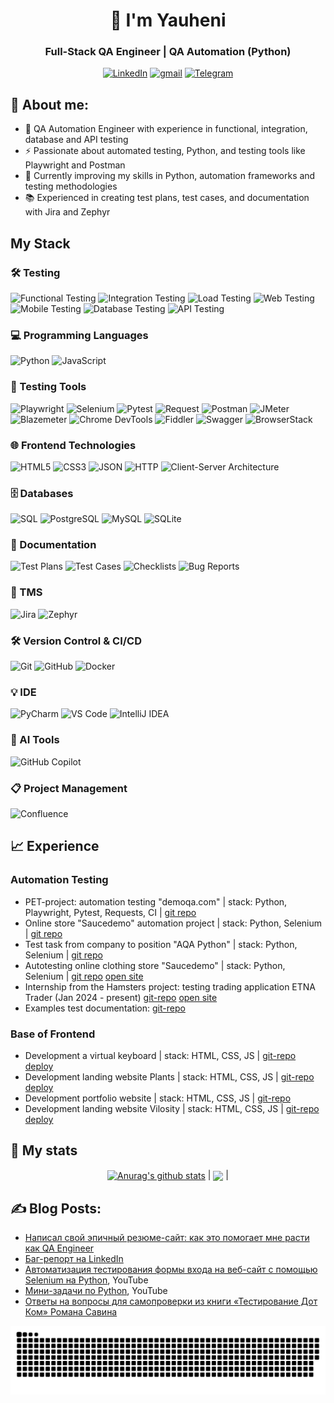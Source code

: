 <div id="header" align="center">
    <h1>👋 I'm  Yauheni </h1>
    <h3>Full-Stack QA Engineer | QA Automation (Python)</h3>
</div>

<div id="socials" align="center">
<a href="https://www.linkedin.com/in/yauheni-paulovich-2601b31a5/" target="_blank"><img src="https://img.shields.io/badge/LinkedIn-blue?style=for-the-badge&logo=linkedin&logoColor=white" alt="LinkedIn"/></a>
<a href="mailto:e.pavlovich29@gmail.com"><img src="https://img.shields.io/badge/Gmail-D14836?style=for-the-badge&logo=gmail&logoColor=white" alt="gmail"/></a> 
<a href="https://t.me/e_pavlovich" target="_blank"><img src="https://img.shields.io/badge/Telegram-blue?style=for-the-badge&logo=telegram&logoColor=white" alt="Telegram"/></a>
</div>

## 🧐 About me:
- 🎯 QA Automation Engineer with experience in functional, integration, database and API testing
- ⚡ Passionate about automated testing, Python, and testing tools like Playwright and Postman
- 🌱 Currently improving my skills in Python, automation frameworks and testing methodologies
- 📚 Experienced in creating test plans, test cases, and documentation with Jira and Zephyr

## My Stack
### 🛠 Testing
![Functional Testing](https://img.shields.io/badge/Functional_Testing-009688?style=for-the-badge) ![Integration Testing](https://img.shields.io/badge/Integration_Testing-009688?style=for-the-badge) ![Load Testing](https://img.shields.io/badge/Load_Testing-009688?style=for-the-badge)  ![Web Testing](https://img.shields.io/badge/Web_Testing-009688?style=for-the-badge) ![Mobile Testing](https://img.shields.io/badge/Mobile_Testing-009688?style=for-the-badge) 
![Database Testing](https://img.shields.io/badge/Database_Testing-009688?style=for-the-badge) ![API Testing](https://img.shields.io/badge/API_Testing-009688?style=for-the-badge)  

### 💻 Programming Languages
![Python](https://img.shields.io/badge/Python-3670A0?style=for-the-badge&logo=python&logoColor=ffdd54)  ![JavaScript](https://img.shields.io/badge/JavaScript-%23323330.svg?style=for-the-badge&logo=javascript&logoColor=%23F7DF1E)  

### 🔧 Testing Tools
![Playwright](https://img.shields.io/badge/Playwright-45b8d8?style=for-the-badge)  ![Selenium](https://img.shields.io/badge/Selenium-%43B02A?style=for-the-badge&logo=selenium&logoColor=white)  ![Pytest](https://img.shields.io/badge/Pytest-3776AB?style=for-the-badge)  ![Request](https://img.shields.io/badge/Request-FF5722?style=for-the-badge)  ![Postman](https://img.shields.io/badge/Postman-FF6C37?style=for-the-badge&logo=postman&logoColor=white)  ![JMeter](https://img.shields.io/badge/JMeter-D22128?style=for-the-badge)  ![Blazemeter](https://img.shields.io/badge/Blazemeter-EA4C89?style=for-the-badge)  ![Chrome DevTools](https://img.shields.io/badge/Chrome_DevTools-4285F4?style=for-the-badge)  ![Fiddler](https://img.shields.io/badge/Fiddler-8C8C8C?style=for-the-badge)  ![Swagger](https://img.shields.io/badge/Swagger-85EA2D?style=for-the-badge)  ![BrowserStack](https://img.shields.io/badge/BrowserStack-F26207?style=for-the-badge)  

### 🌐 Frontend Technologies
![HTML5](https://img.shields.io/badge/HTML5-%23E34F26.svg?style=for-the-badge&logo=html5&logoColor=white)  ![CSS3](https://img.shields.io/badge/CSS3-%231572B6.svg?style=for-the-badge&logo=css3&logoColor=white)  ![JSON](https://img.shields.io/badge/JSON-%23000000.svg?style=for-the-badge&logo=json&logoColor=white)  ![HTTP](https://img.shields.io/badge/HTTP-%23FF9800.svg?style=for-the-badge)  ![Client-Server Architecture](https://img.shields.io/badge/Client_Server_Architecture-607D8B?style=for-the-badge)  

### 🗄️ Databases
![SQL](https://img.shields.io/badge/SQL-%234479A1.svg?style=for-the-badge&logo=sql&logoColor=white)  ![PostgreSQL](https://img.shields.io/badge/PostgreSQL-%23336791.svg?style=for-the-badge&logo=postgresql&logoColor=white)  ![MySQL](https://img.shields.io/badge/MySQL-%234479A1.svg?style=for-the-badge&logo=mysql&logoColor=white)  ![SQLite](https://img.shields.io/badge/SQLite-%23003B57.svg?style=for-the-badge&logo=sqlite&logoColor=white)  

### 📝 Documentation
![Test Plans](https://img.shields.io/badge/Test_Plans-9C27B0?style=for-the-badge)  ![Test Cases](https://img.shields.io/badge/Test_Cases-9C27B0?style=for-the-badge)  ![Checklists](https://img.shields.io/badge/Checklists-9C27B0?style=for-the-badge)  ![Bug Reports](https://img.shields.io/badge/Bug_Reports-9C27B0?style=for-the-badge)  

### 🔄 TMS
![Jira](https://img.shields.io/badge/Jira-0052CC?style=for-the-badge&logo=jira&logoColor=white)  ![Zephyr](https://img.shields.io/badge/Zephyr-0052CC?style=for-the-badge)  

### 🛠 Version Control & CI/CD
![Git](https://img.shields.io/badge/Git-%23F05033.svg?style=for-the-badge&logo=git&logoColor=white)  ![GitHub](https://img.shields.io/badge/GitHub-%23121011.svg?style=for-the-badge&logo=github&logoColor=white)  ![Docker](https://img.shields.io/badge/Docker-%232496ED.svg?style=for-the-badge&logo=docker&logoColor=white)  

### 💡 IDE
![PyCharm](https://img.shields.io/badge/PyCharm-000000?style=for-the-badge&logo=pycharm&logoColor=white)  ![VS Code](https://img.shields.io/badge/VS%20Code-007ACC?style=for-the-badge&logo=visual-studio-code&logoColor=white)  ![IntelliJ IDEA](https://img.shields.io/badge/IntelliJ_IDEA-000000.svg?style=for-the-badge&logo=intellij-idea&logoColor=white)  

### 🤖 AI Tools
![GitHub Copilot](https://img.shields.io/badge/GitHub_Copilot-6E5494?style=for-the-badge&logo=github&logoColor=white)  

### 📋 Project Management
![Confluence](https://img.shields.io/badge/Confluence-172B4D?style=for-the-badge&logo=confluence&logoColor=white)  

## 📈 Experience
### Automation Testing
- PET-project: automation testing "demoqa.com" | stack: Python, Playwright, Pytest, Requests, CI | [git repo](https://github.com/hello3world/demoqa)
- Online store "Saucedemo" automation project | stack: Python, Selenium | [git repo](https://github.com/hello3world/studing_test_auto_project_saucedemo)
- Test task from company to position "AQA Python" | stack: Python, Selenium | [git repo](https://github.com/hello3world/test_tasks/tree/main/tests)
- Autotesting online clothing store "Saucedemo" | stack: Python, Selenium | [git repo](https://github.com/hello3world/saucedemo_autotests) [open site](https://www.saucedemo.com/)
- Internship from the Hamsters project: testing trading application ETNA Trader (Jan 2024 - present) [git-repo](https://github.com/hello3world/EtnaTrader) [open site](https://www.etnasoft.com/etna-trader/)
- Examples test documentation: [git-repo](https://github.com/hello3world/TestDocumentation)

### Base of Frontend
- Development a virtual keyboard | stack: HTML, CSS, JS | [git-repo](https://github.com/hello3world/Virtual-Keyboard/tree/gh-pages) [deploy](https://hello3world.github.io/Virtual-Keyboard/)
- Development landing website Plants | stack: HTML, CSS, JS | [git-repo](https://github.com/hello3world/plants/tree/gh-pages) [deploy](https://hello3world.github.io/plants/)
- Development portfolio website | stack: HTML, CSS, JS | [git-repo](https://github.com/hello3world/Freelancer-portfolio)
- Development landing website Vilosity | stack: HTML, CSS, JS | [git-repo](https://hello3world.github.io/Velocity/) [deploy](https://hello3world.github.io/Freelancer-portfolio/)

## 🚀 My stats
<p align="center">
<a href="https://github.com/anuraghazra/github-readme-stats"><img align="center" src="https://github-readme-stats.vercel.app/api?username=hello3world&show_icons=true&include_all_commits=true&theme=buefy&hide_border=true" alt="Anurag's github stats" /></a> | <a href="https://github.com/anuraghazra/github-readme-stats"><img align="center" src="https://github-readme-stats.vercel.app/api/top-langs/?username=hello3world&layout=compact&theme=buefy&hide_border=true" /></a> |
</p>

## ✍️ Blog Posts: 
- [Написал свой эпичный резюме-сайт: как это помогает мне расти как QA Engineer](https://www.linkedin.com/posts/yauheni-paulovich-2601b31a5_%D0%BD%D0%B0%D0%BF%D0%B8%D1%81%D0%B0%D0%BB-%D1%81%D0%B2%D0%BE%D0%B9-%D1%8D%D0%BF%D0%B8%D1%87%D0%BD%D1%8B%D0%B9-%D1%80%D0%B5%D0%B7%D1%8E%D0%BC%D0%B5-%D1%81%D0%B0%D0%B9%D1%82-%D0%BA%D0%B0%D0%BA-%D1%8D%D1%82%D0%BE-activity-7200510994165456898-_I0T?utm_source=share&utm_medium=member_desktop)
- [Баг-репорт на LinkedIn](https://www.linkedin.com/posts/yauheni-paulovich-2601b31a5_bugreport-qa-linkedin-activity-7198788919822282752-Te2j?utm_source=share&utm_medium=member_desktop)
- [Автоматизация тестирования формы входа на веб-сайт с помощью Selenium на Python](https://www.youtube.com/watch?v=wCXkez_Eqo0), YouTube
- [Мини-задачи по Python](https://www.youtube.com/@e.pavlovich29/shorts), YouTube
- [Ответы на вопросы для самопроверки из книги «Тестирование Дот Ком» Романа Савина](https://proglib.io/p/otvety-na-voprosy-dlya-samoproverki-iz-knigi-testirovanie-dot-kom-romana-savina-2023-12-22)

<img src="https://raw.githubusercontent.com/teuchezh/teuchezh/output/github-contribution-grid-snake.svg#gh-light-mode-only" width="1200px">
